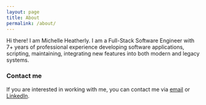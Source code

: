 ```yaml
---
layout: page
title: About
permalink: /about/
---
```


Hi there! I am Michelle Heatherly. 
I am a Full-Stack Software Engineer with 7+ years of professional experience developing software applications, scripting, maintaining, integrating new features into both modern and legacy systems.

### Contact me
If you are interested in working with me, you can contact me via [email](mailto:michelleheatherly218@outlook.com) or [LinkedIn](https://www.linkedin.com/in/michelle-heatherly-04b7221b0/).
